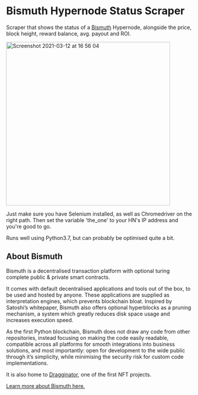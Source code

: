 # Bismuth Hypernode Status Scraper
Scraper that shows the status of a [Bismuth](https://bismuth.cz/summary/) Hypernode, alongside the price, block height, reward balance, avg. payout and ROI.

<img width="442" alt="Screenshot 2021-03-12 at 16 56 04" src="https://user-images.githubusercontent.com/46287411/110965951-0c7e6180-8355-11eb-8503-36fdc31feae5.png">

Just make sure you have Selenium installed, as well as Chromedriver on the right path. Then set the variable 'the_one' to your HN's IP address and you're good to go.

Runs well using Python3.7, but can probably be optimised quite a bit.

## About Bismuth
Bismuth is a decentralised transaction platform with optional turing complete public & private smart contracts. 

It comes with default decentralised applications and tools out of the box, to be used and hosted by anyone. These applications are supplied as interpretation engines, which prevents blockchain bloat. Inspired by Satoshi’s whitepaper, Bismuth also offers optional hyperblocks as a pruning mechanism, a system which greatly reduces disk space usage and increases execution speed.

As the first Python blockchain, Bismuth does not draw any code from other repositories, instead focusing on making the code easily readable, compatible across all platforms for smooth integrations into business solutions, and most importantly: open for development to the wide public through it’s simplicity, while minimising the security risk for custom code implementations.

It is also home to [Dragginator](https://dragginator.com/), one of the first NFT projects. 

[Learn more about Bismuth here.](https://github.com/bismuthfoundation/Bismuth-FAQ)
